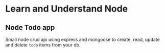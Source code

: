 # Learn and Understand Node
## Node Todo app

Small node crud api using express and mongoose to create, read, update and delete `todo` items from your db.
